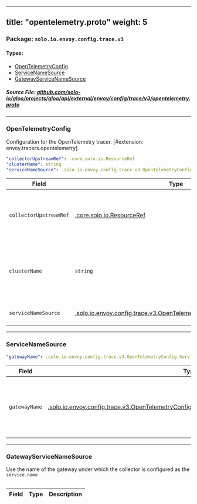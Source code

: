 
---
title: "opentelemetry.proto"
weight: 5
---

<!-- Code generated by solo-kit. DO NOT EDIT. -->


### Package: `solo.io.envoy.config.trace.v3` 
#### Types:


- [OpenTelemetryConfig](#opentelemetryconfig)
- [ServiceNameSource](#servicenamesource)
- [GatewayServiceNameSource](#gatewayservicenamesource)
  



##### Source File: [github.com/solo-io/gloo/projects/gloo/api/external/envoy/config/trace/v3/opentelemetry.proto](https://github.com/solo-io/gloo/blob/main/projects/gloo/api/external/envoy/config/trace/v3/opentelemetry.proto)





---
### OpenTelemetryConfig

 
Configuration for the OpenTelemetry tracer.
[#extension: envoy.tracers.opentelemetry]

```yaml
"collectorUpstreamRef": .core.solo.io.ResourceRef
"clusterName": string
"serviceNameSource": .solo.io.envoy.config.trace.v3.OpenTelemetryConfig.ServiceNameSource

```

| Field | Type | Description |
| ----- | ---- | ----------- | 
| `collectorUpstreamRef` | [.core.solo.io.ResourceRef](../../../../../../../../../../solo-kit/api/v1/ref.proto.sk/#resourceref) | The upstream to use for submitting traces to the OpenTelemetry agent. Only one of `collectorUpstreamRef` or `clusterName` can be set. |
| `clusterName` | `string` | The name of the Envoy cluster to use for submitting traces to the OpenTelemetry agent. Only one of `clusterName` or `collectorUpstreamRef` can be set. |
| `serviceNameSource` | [.solo.io.envoy.config.trace.v3.OpenTelemetryConfig.ServiceNameSource](../opentelemetry.proto.sk/#servicenamesource) | Source to use for the `service.name` of the collector. |




---
### ServiceNameSource



```yaml
"gatewayName": .solo.io.envoy.config.trace.v3.OpenTelemetryConfig.ServiceNameSource.GatewayServiceNameSource

```

| Field | Type | Description |
| ----- | ---- | ----------- | 
| `gatewayName` | [.solo.io.envoy.config.trace.v3.OpenTelemetryConfig.ServiceNameSource.GatewayServiceNameSource](../opentelemetry.proto.sk/#gatewayservicenamesource) | Use the name of the gateway under which the collector is configured as the `service.name`. |




---
### GatewayServiceNameSource

 
Use the name of the gateway under which the collector is configured as the `service.name`

```yaml

```

| Field | Type | Description |
| ----- | ---- | ----------- | 





<!-- Start of HubSpot Embed Code -->
<script type="text/javascript" id="hs-script-loader" async defer src="//js.hs-scripts.com/5130874.js"></script>
<!-- End of HubSpot Embed Code -->
